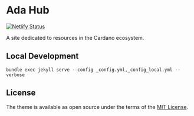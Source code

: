 # Ada Hub

[![Netlify Status](https://api.netlify.com/api/v1/badges/ab30ae30-ab32-4ea0-969b-a23df86355b6/deploy-status)](https://app.netlify.com/sites/ada-hub/deploys)

A site dedicated to resources in the Cardano ecosystem.

## Local Development

`bundle exec jekyll serve --config _config.yml,_config_local.yml --verbose`

## License

The theme is available as open source under the terms of the [MIT License](http://opensource.org/licenses/MIT).
